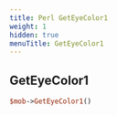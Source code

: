 ```yaml
---
title: Perl GetEyeColor1
weight: 1
hidden: true
menuTitle: GetEyeColor1
---
```

## GetEyeColor1
```perl
$mob->GetEyeColor1()
```